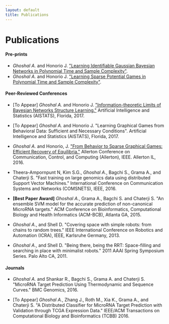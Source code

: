 ```yaml
---
layout: default
title: Publications
---
```

<div class="post">
	<h1 class="pageTitle">Publications</h1>
</div>

#### Pre-prints
* *Ghoshal A.* and Honorio J. ["Learning Identifiable Gaussian Bayesian Networks in Polynomial Time and Sample Complexity"](https://arxiv.org/abs/1703.01196).
* *Ghoshal A.* and Honorio J. ["Learning Sparse Potential Games in Polynomial Time and Sample Complexity"](https://arxiv.org/abs/1706.05648).

#### Peer-Reviewed Conferences
* [To Appear] *Ghoshal A.* and Honorio J.
["Information-theoretic Limits of Bayesian Networks Structure Learning."](https://arxiv.org/abs/1601.07460) Artificial Intelligence and Statistics (AISTATS), Florida, 2017.

* [To Appear] *Ghoshal A.* and Honorio J.
"Learning Graphical Games from Behavioral Data: Sufficient and Necessary Conditions". Artificial Intelligence and Statistics (AISTATS), Florida, 2017.

* *Ghoshal A.* and Honorio, J. ["From Behavior to Sparse Graphical Games: Efficient Recovery of Equilibria."](https://arxiv.org/abs/1607.02959) Allerton Conference on Communication, Control, and Computing (Allerton), IEEE. Allerton IL, 2016.

* Theera-Ampornpunt N, Kim S.G., *Ghoshal A.*, Bagchi S., Grama A., and Chaterji S. "Fast training on large genomics data using distributed Support Vector Machines." International Conference on Communication Systems and Networks (COMSNETS), IEEE, 2016.

* **[Best Paper Award]** *Ghoshal A.*, Grama A., Bagchi S. and Chaterji S. "An ensemble SVM model for the accurate prediction of non-canonical MicroRNA targets." ACM Conference on Bioinformatics, Computational Biology and Health Informatics (ACM-BCB), Atlanta GA, 2015.

* *Ghoshal A.*, and Shell D. "Covering space with simple robots: from chains to random trees." IEEE International Conference on Robotics and Automation (ICRA), IEEE, Karlsruhe Germany, 2013.

* *Ghoshal A.*, and Shell D. "Being there, being the RRT: Space-filling and searching in place with minimalist robots." 2011 AAAI Spring Symposium Series. Palo Alto CA, 2011.

#### Journals
* *Ghoshal A.* and Shankar R., Bagchi S., Grama A. and Chaterji S. "MicroRNA Target Prediction Using Thermodynamic and Sequence Curves." BMC Genomics, 2016.

* [To Appear] *Ghoshal A.*, Zhang J., Roth M., Xia K., Grama A., and Chaterji S. "A Distributed Classifier for MicroRNA Target Prediction with Validation through TCGA Expression Data." IEEE/ACM Transactions on Computational Biology and Bioinformatics (TCBB) 2016.



